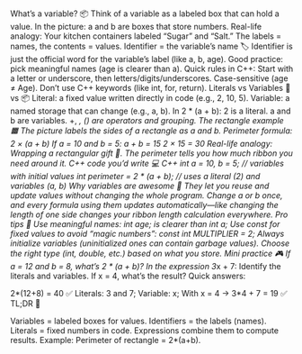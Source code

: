 What’s a variable? 📦
Think of a variable as a labeled box that can hold a value.
In the picture: a and b are boxes that store numbers.
Real-life analogy: Your kitchen containers labeled “Sugar” and “Salt.” The labels = names, the contents = values.
Identifier = the variable’s name 🏷️
Identifier is just the official word for the variable’s label (like a, b, age).
Good practice: pick meaningful names (age is clearer than a).
Quick rules in C++:
Start with a letter or underscore, then letters/digits/underscores.
Case-sensitive (age ≠ Age).
Don’t use C++ keywords (like int, for, return).
Literals vs Variables 🔢 vs 📦
Literal: a fixed value written directly in code (e.g., 2, 10, 5).
Variable: a named storage that can change (e.g., a, b).
In 2 * (a + b):
2 is a literal.
a and b are variables.
+, *, () are operators and grouping.
The rectangle example 🟧
The picture labels the sides of a rectangle as a and b.
Perimeter formula: 2 × (a + b)
If a = 10 and b = 5:
a + b = 15
2 × 15 = 30
Real-life analogy: Wrapping a rectangular gift 🎁. The perimeter tells you how much ribbon you need around it.
C++ code you’d write 💻
C++
int a = 10, b = 5;     // variables with initial values
int perimeter = 2 * (a + b);  // uses a literal (2) and variables (a, b)
Why variables are awesome 🚀
They let you reuse and update values without changing the whole program.
Change a or b once, and every formula using them updates automatically—like changing the length of one side changes your ribbon length calculation everywhere.
Pro tips 🧠
Use meaningful names: int age; is clearer than int a;
Use const for fixed values to avoid “magic numbers”:
const int MULTIPLIER = 2;
Always initialize variables (uninitialized ones can contain garbage values).
Choose the right type (int, double, etc.) based on what you store.
Mini practice 🎮
If a = 12 and b = 8, what’s 2 * (a + b)?
In the expression 3*x + 7:
Identify the literals and variables.
If x = 4, what’s the result?
Quick answers:

2*(12+8) = 40 ✅
Literals: 3 and 7; Variable: x; With x = 4 → 3*4 + 7 = 19 ✅
TL;DR 🧩

Variables = labeled boxes for values.
Identifiers = the labels (names).
Literals = fixed numbers in code.
Expressions combine them to compute results.
Example: Perimeter of rectangle = 2*(a+b).
